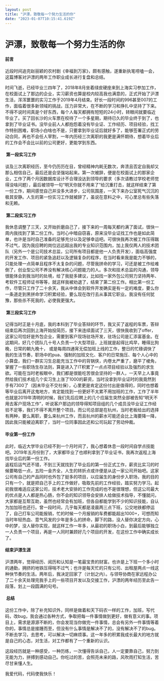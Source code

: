```yaml
---
layout: post
title: "沪漂，致敬每一个努力生活的你"
date: "2023-01-07T10:15:41.619Z"
---
```

沪漂，致敬每一个努力生活的你
==============

#### 前言

近段时间追完赵丽颖的农村剧《幸福到万家》，颇有感触，遂重新执笔唠嗑一会，这篇博客对沪漂的两年工作职业成长进行复盘和总结。

时间飞逝，已经毕业三四年了，2018年8月坐着绿皮硬座来到上海实习参加工作，在校面试上了那边的企业，实习薪资也算是校内较高我也满意的，正式开始了沪漂生活，浑浑噩噩的实习工作于2019年4月结束。好长一段时间的996甚至007的工作，面临着很多新领域的挑战，压力非常大，在不断的学习和挣扎中坚持了下来。不得不说时间真是个好东西，每个人每天都拥有短短的24小时，转眼间就要临近毕业了。买了回长沙的火车票在校待了一个多星期，期待已久的毕业终于到了，也拿到了毕业证书。没毕业前人人都抱怨着没有毕业证、工作经历、项目经验，找工作特别困难，职场小白啥也不是，只要拿到毕业证后就好多了，能够签署正式的劳动合同，再也不会任人宰割，一年内历经三次离职的我更是满怀期待，想着毕业后的工作会不会比以前的公司更好，更能学到东西。

####  第一段实习工作

谈及三次离职经历，至今仍历历在目，曾经精神内耗无数次，奔溃且否定自我却又那么相信自己，最后还是会坚强站起来。第一次被辞，便是在校面试上的那家企业，工作了两个月因数据库设计不合理没达到领导的要求（多次请教过学校老师觉得没啥问题），最后被领导一句“明天你就不用来了”给沉重打击，就这样结束了第一份工作，期间感觉自己并没多大进步，公司氛围差，一天下来办公室死气沉沉的极其安静。人生的第一份实习工作就被辞了，虽说在意料之中，可心里总有些失落和无赖。

####  第二段实习工作

我休息调整了三天，又开始折磨自己了，接下来的一周每天都约满了面试，很快一周内我找到了第二份工作。当时心中暗自窃喜，原来没毕业证找工作也是如此简单，也许是当时自己准备的足够充分以及足够幸运吧。可很快我再次被工作压得踹不过气，因为我应聘的岗位远远超出我的专业知识范围内，加上我仅两人的技术团队（另外一个是公司技术总监，公司所有项目都是他一人负责开发），面临高强度的开发工作、项目的紧急追赶以及逻辑复杂的程序，在当时看来我是能力不够的，只能处理一点简单且程序不太复杂的问题，尽管我拼命的学习，可还是被工作给难倒了，创业型公司不养没有解决核心问题能力的人。多次和技术总监的沟通，领导很能体会到我当时的处境，给了我挺多建议，比如找一家外包公司努力坚持两年、考软件工程师证书等等，就这样我被劝退了，结束了第二份工作。相比第一份工作，尽管只工作了二十余天，我从中体会到软件开发确实是有一定的难度，要么你一条道走到黑拼命学习积累经验，要么现在改行去从事其它职业。我没有任何犹豫，那些杀不死我的，必使我更强大。

####  第三段实习工作

记得当时正是十月底，我的本科到了毕业答辩的环节，我又买了返程的车票，答辩结束后再次回到上海开始投简历，接下来连续面试了三天，很快我收到了offer，这家公司恰好是外包企业，需要到客户现场驻场开发，驻场公司是汇添富基金。在这期间，好几个团队几十号人负责一个大型项目，上班就是起得比鸡早，睡得比狗晚，日常的朝九晚十， 或是每周四通宵无偿加班上线的工作，整日的忙碌调快了我的生活节奏，职场中的pua、强制的加班文化、客户的日常施压、每个人心中的小算盘，我们一群实习生总能充当工作中的背锅侠，内卷太严重了，磨平了棱角，掌握了一些职场生存法则，算是进入了IT积累了一点点项目经验以及强烈的求生欲。可能在当时老板眼中，我们都是很能吃苦很会坚持的一群人，一天早上人事竟然给我们技术组几个实习生上涨了1000的薪资，当时没拿到毕业证时的我竟然到手有7300了（因未毕业不交社保），心里更是肯定这份付出是值得的，同时也想着等毕业后离开这鬼地方，肯定能找到一份更好不太累不用加班的工作，工作了半年也就是2019年清明的时候，我们先后应聘上的几个应届生突然全部被告知“明天不用去客户现场工作”，听说客户那边的领导得知项目组的几个成员没毕业证工作经验不足等，我们不得不离开整个项目。而公司总部是在杭州，当时老板给出的选择有两种，要么离职，要么来杭州工作，而且杭州的薪水可能还会比上海要降一降，因此我只能被迫离职了，当时一位同事因此还和公司玩起了劳动仲裁。

#### 毕业第一份工作

此时，临近大学毕业已经不到一个月时间了，我心想着休息一段时间自学点技能吧。2019年五月份到了，大家都毕业了也顺利拿到了毕业证书，我再次返程上海找毕业后的第一份工作。  
返程后运气还不错，不到三天就找到了毕业后的第一份正式工作，薪资比实习的时候要略低一点，五险一金齐全，人生的转折点或许便是从这一家公司开始吧。这家公司有自己的产品同时也外包了挺多的项目，以应届生的身份步入职场，我的目的只有一个，就是把自己手上的工作做好，吸取先前的工作经验，踏实努力学习。起初我很难适应这家公司，技术老大安排的工作完成的也不是很理想，但这公司最大的优点是人人都是热心肠，你不会的知识领导会安排人给做技术指导，不懂就问，大家都是互帮互助，虽然也经常会有加班，但各自都能学到不少的知识技能，自认为加加班也还行。曾一段时间，几乎每天都是凌晨两三点下班，公交地铁都停运了，自己打车公司能报销，忙的时候一个月报销的车费都能超出1000+，可想而知当时年轻热血、意气风发的少年是多么的拼命，脚下的路，没人替你决定方向，心中的梦，没人替你实现，就这样工作一年多，从最初的职场小白，到最后能够独立一人负责一个项目，再是一人同时兼顾好几个项目的开发，在这份工作中确实成长了。

#### 结束沪漂生涯

沪漂两年，觉得经历、阅历和认知是一笔最宝贵的财富。也许是上下班一个多小时的通勤，拥挤的地铁压得喘不过气；也许是每天忙的只有公司、出租屋两点一线这种快节奏的生活。两年后，我决定回家了（计划之内）。与领导协商在家远程办公了二十余天处理完我手上的一些项目开发以及交接工作，沪漂的两年经历至此告一段落，划上一段圆满的句号。

####  总结

这份工作中，除了补充知识外，同样是做着和天下码农一样的工作，加班，写代码，改bug，我会通过各种方式，争取把每一件事情做到更好，做有意义的事。项目上，需求是源源不断的，你会发现当你做完一件事情，总会有另外一件事情等着你的，事情总是接踵而至，但没有什么事情是解决不了的，没有解决不了的bug。不断去学习，去思考，可以解决一切麻烦事。这一年多的积累我成长最大的地方就是自己的心态，对生活，对工作都有了一个重新的认识。

这段经历就是一种感受，一种历练，一次懂得告诉自己，人一定要靠自己，努力到无能为力，拼搏到感动自己。你吃过的苦，会照亮未来的路，风吹雨打知生活，苦尽甘来懂人生。

我爱代码，代码使我快乐！